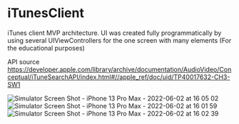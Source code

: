 # iTunesClient
iTunes client MVP architecture. UI was created fully programmatically by using several UIViewControllers for the one screen with many elements (For the educational purposes)

API source https://developer.apple.com/library/archive/documentation/AudioVideo/Conceptual/iTuneSearchAPI/index.html#//apple_ref/doc/uid/TP40017632-CH3-SW1

![Simulator Screen Shot - iPhone 13 Pro Max - 2022-06-02 at 16 05 02](https://user-images.githubusercontent.com/87275828/171635747-36e4f5ff-190b-4071-a2d8-d33d502330a2.png)
![Simulator Screen Shot - iPhone 13 Pro Max - 2022-06-02 at 16 01 59](https://user-images.githubusercontent.com/87275828/171635800-bbcab0ea-acc4-42be-bb29-039a364f020a.png)
![Simulator Screen Shot - iPhone 13 Pro Max - 2022-06-02 at 16 02 39](https://user-images.githubusercontent.com/87275828/171635821-f98ce836-f99a-41a7-8d82-f08c1a693fe8.png)


